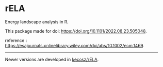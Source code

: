 # rELA
Energy landscape analysis in R.

This package made for doi: https://doi.org/10.1101/2022.08.23.505048.

reference : https://esajournals.onlinelibrary.wiley.com/doi/abs/10.1002/ecm.1469.

---    
Newer versions are developed in [kecosz/rELA](https://github.com/kecosz/rELA).
